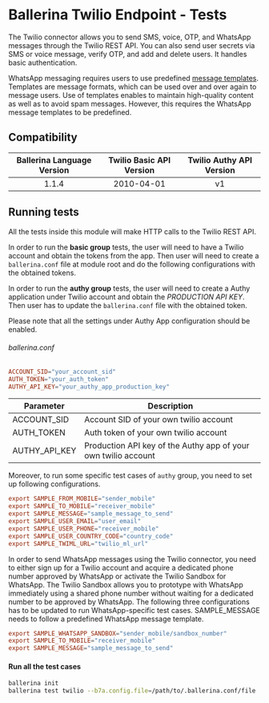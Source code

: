 # Ballerina Twilio Endpoint - Tests

The Twilio connector allows you to send SMS, voice, OTP, and WhatsApp messages through the Twilio REST API. You can also send user secrets via SMS or voice message, verify OTP, and add and delete users. It handles basic authentication.

WhatsApp messaging requires users to use predefined [message templates](https://www.twilio.com/docs/sms/whatsapp/tutorial/send-whatsapp-notification-messages-templates). Templates are message formats, which can be used over and over again to message users. Use of templates enables to maintain high-quality content as well as to avoid spam messages. However, this requires the WhatsApp message templates to be predefined.

## Compatibility

| Ballerina Language Version  | Twilio Basic API Version | Twilio Authy API Version |
|:---------------------------:|:------------------------:|:------------------------:|
| 1.1.4                       | 2010-04-01               | v1                       |

## Running tests

All the tests inside this module will make HTTP calls to the Twilio REST API.

In order to run the **basic group** tests, the user will need to have a Twilio account and obtain the tokens from the app.
Then user will need to create a `ballerina.conf` file at module root and do the following configurations with the obtained tokens.

In order to run the **authy group** tests, the user will need to create a Authy application under Twilio account and obtain the _PRODUCTION API KEY_. Then user has to update the `ballerina.conf` file with the obtained token.

Please note that all the settings under Authy App configuration should be enabled.

###### ballerina.conf

```ballerina.conf
ACCOUNT_SID="your_account_sid"
AUTH_TOKEN="your_auth_token"
AUTHY_API_KEY="your_authy_app_production_key"
```

| Parameter       | Description                                                                                  |
| --------------- | -------------------------------------------------------------------------------------------- |
| ACCOUNT_SID     | Account SID of your own twilio account                                                       |
| AUTH_TOKEN      | Auth token of your own twilio account                                                        |
| AUTHY_API_KEY   | Production API key of the Authy app of your own twilio account                               |

Moreover, to run some specific test cases of `authy` group, you need to set up following configurations.

```ballerina.conf
export SAMPLE_FROM_MOBILE="sender_mobile"
export SAMPLE_TO_MOBILE="receiver_mobile"
export SAMPLE_MESSAGE="sample_message_to_send"
export SAMPLE_USER_EMAIL="user_email"
export SAMPLE_USER_PHONE="receiver_mobile"
export SAMPLE_USER_COUNTRY_CODE="country_code"
export SAMPLE_TWIML_URL="twilio_ml_url"
```

In order to send WhatsApp messages using the Twilio connector, you need to either sign up for a Twilio account and acquire a dedicated phone number approved by WhatsApp or activate the Twilio Sandbox for WhatsApp. The Twilio Sandbox allows you to prototype with WhatsApp immediately using a shared phone number without waiting for a dedicated number to be approved by WhatsApp. The following three configurations has to be updated to run WhatsApp-specific test cases. SAMPLE_MESSAGE needs to follow a predefined WhatsApp message template.

```ballerina.conf
export SAMPLE_WHATSAPP_SANDBOX="sender_mobile/sandbox_number"
export SAMPLE_TO_MOBILE="receiver_mobile"
export SAMPLE_MESSAGE="sample_message_to_send"
```

#### Run all the test cases

```sh
ballerina init
ballerina test twilio --b7a.config.file=/path/to/.ballerina.conf/file
```
